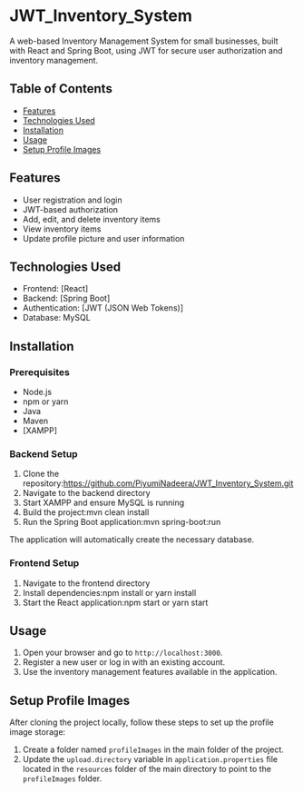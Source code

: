 # JWT_Inventory_System
A web-based Inventory Management System for small businesses, built with React and Spring Boot, using JWT for secure user authorization and inventory management.

## Table of Contents
- [Features](#features)
- [Technologies Used](#technologies-used)
- [Installation](#installation)
- [Usage](#usage)
- [Setup Profile Images](#setup-profile-images)

## Features
- User registration and login
- JWT-based authorization
- Add, edit, and delete inventory items
- View inventory items
- Update profile picture and user information

## Technologies Used
- Frontend: [React]
- Backend: [Spring Boot]
- Authentication: [JWT (JSON Web Tokens)]
- Database: MySQL

## Installation

### Prerequisites
- Node.js
- npm or yarn
- Java
- Maven
- [XAMPP]

### Backend Setup
1. Clone the repository:https://github.com/PiyumiNadeera/JWT_Inventory_System.git
2. Navigate to the backend directory
3. Start XAMPP and ensure MySQL is running
4. Build the project:mvn clean install
5. Run the Spring Boot application:mvn spring-boot:run

The application will automatically create the necessary database.

### Frontend Setup
1. Navigate to the frontend directory
2. Install dependencies:npm install or yarn install
3. Start the React application:npm start or yarn start

## Usage
1. Open your browser and go to `http://localhost:3000`.
2. Register a new user or log in with an existing account.
3. Use the inventory management features available in the application.

## Setup Profile Images

After cloning the project locally, follow these steps to set up the profile image storage:

1. Create a folder named `profileImages` in the main folder of the project.
2. Update the `upload.directory` variable in `application.properties` file located in the `resources` folder of the main directory to point to the `profileImages` folder.
